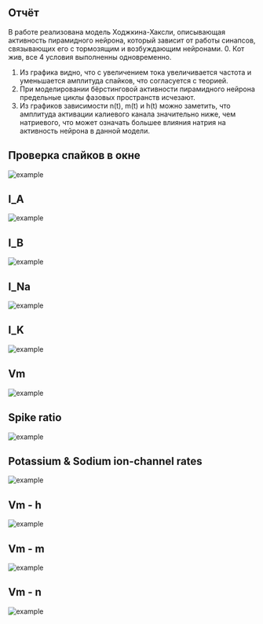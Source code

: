 ## Отчёт
В работе реализована модель Ходжкина-Хаксли, описывающая активность пирамидного нейрона, который зависит от работы синапсов, связывающих его с тормозящим и возбуждающим нейронами.
0. Кот жив, все 4 условия выполненны одновременно.
1. Из графика видно, что с увеличением тока увеличивается частота и уменьшается амплитуда спайков, что согласуется с теорией.
2. При моделировании бёрстинговой активности пирамидного нейрона предельные циклы фазовых пространств исчезают.
3. Из графиков зависимости n(t), m(t) и h(t) можно заметить, что амплитуда активации калиевого канала значительно ниже, чем натриевого, что может означать большее влияния натрия на активность нейрона в данной модели.

## Проверка спайков в окне
![example](https://raw.githubusercontent.com/unknownoperation/neurobiology_lab3/master/res/checking_cat.png)

## I_A
![example](https://raw.githubusercontent.com/unknownoperation/neurobiology_lab3/master/res/I_A.png)

## I_B
![example](https://raw.githubusercontent.com/unknownoperation/neurobiology_lab3/master/res/I_B.png)

## I_Na
![example](https://raw.githubusercontent.com/unknownoperation/neurobiology_lab3/master/res/I_Na.png)

## I_K
![example](https://raw.githubusercontent.com/unknownoperation/neurobiology_lab3/master/res/I_K.png)

## Vm
![example](https://raw.githubusercontent.com/unknownoperation/neurobiology_lab3/master/res/Vm.png)

## Spike ratio
![example](https://raw.githubusercontent.com/unknownoperation/neurobiology_lab3/master/res/spike_ratio.png)


## Potassium & Sodium ion-channel rates
![example](https://raw.githubusercontent.com/unknownoperation/neurobiology_lab3/master/res/nmh.png)

## Vm - h
![example](https://raw.githubusercontent.com/unknownoperation/neurobiology_lab3/master/res/Vm-h.png)

## Vm - m
![example](https://raw.githubusercontent.com/unknownoperation/neurobiology_lab3/master/res/Vm-m.png)

## Vm - n
![example](https://raw.githubusercontent.com/unknownoperation/neurobiology_lab3/master/res/Vm-n.png)
